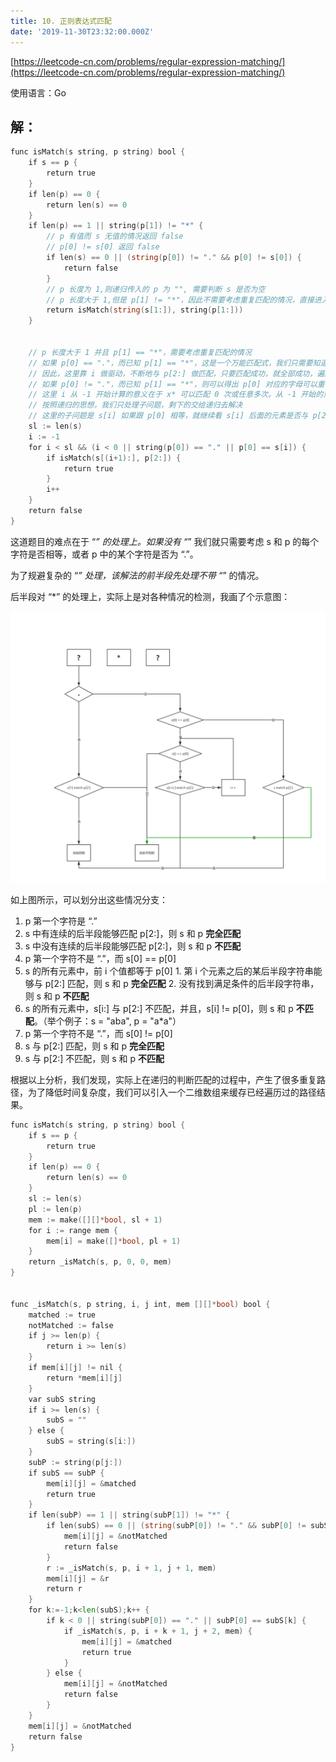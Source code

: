 ```yaml
---
title: 10. 正则表达式匹配
date: '2019-11-30T23:32:00.000Z'
---
```


[https://leetcode-cn.com/problems/regular-expression-matching/](https://leetcode-cn.com/problems/regular-expression-matching/)

使用语言：Go

## 解：

```Go
func isMatch(s string, p string) bool {
    if s == p {
        return true
    }
    if len(p) == 0 {
        return len(s) == 0
    }
    if len(p) == 1 || string(p[1]) != "*" {
        // p 有值而 s 无值的情况返回 false
        // p[0] != s[0] 返回 false
        if len(s) == 0 || (string(p[0]) != "." && p[0] != s[0]) {
            return false
        }
        // p 长度为 1,则递归传入的 p 为 "", 需要判断 s 是否为空
        // p 长度大于 1,但是 p[1] != "*"，因此不需要考虑重复匹配的情况，直接进入下一个阶段的匹配
        return isMatch(string(s[1:]), string(p[1:]))
    }


    // p 长度大于 1 并且 p[1] == "*"，需要考虑重复匹配的情况
    // 如果 p[0] == "."，而已知 p[1] == "*"，这是一个万能匹配式，我们只需要知道 p[2:] 是否与 s 中的半段匹配即可。
    // 因此，这里靠 i 做驱动，不断地与 p[2:] 做匹配，只要匹配成功，就全部成功，遍历完 i 依然不成功，就返回不成功
    // 如果 p[0] != "."，而已知 p[1] == "*"，则可以得出 p[0] 对应的字母可以重复任意次。
    // 这里 i 从 -1 开始计算的意义在于 x* 可以匹配 0 次或任意多次。从 -1 开始的意思是假设匹配 0 次，则直接将 s 与 p[2:] 进行匹配。匹配如果不成功，就认为应该选择匹配任意多次的分支，则需要保证 p[0] 与 s[i]相等(可以理解为 s[i-1] 已经与 p[0] 想等了，而 s[i:] 又跟 p[2:] 不匹配，这个时候如果 s[i] 还不跟 p[0] 相等，就可以认为完全不匹配了)
    // 按照递归的思想，我们只处理子问题，剩下的交给递归去解决
    // 这里的子问题是 s[i] 如果跟 p[0] 相等，就继续看 s[i] 后面的元素是否与 p[2:] 匹配即可，一旦后面的元素完全匹配，即可得出 s 和 p 匹配；但是如果不匹配，可能只是因为我们的 s[i:] 还包含了应该跟 p[:2] 匹配的字符，所以继续 i++ 向后检查
    sl := len(s)
    i := -1
    for i < sl && (i < 0 || string(p[0]) == "." || p[0] == s[i]) {
        if isMatch(s[(i+1):], p[2:]) {
            return true
        }
        i++
    }
    return false
}
```

这道题目的难点在于 “*” 的处理上。如果没有 “*” 我们就只需要考虑 s 和 p 的每个字符是否相等，或者 p 中的某个字符是否为 “.”。

为了规避复杂的 “*” 处理，该解法的前半段先处理不带 “*” 的情况。

后半段对 “*” 的处理上，实际上是对各种情况的检测，我画了个示意图：

![图片](./10.png)

如上图所示，可以划分出这些情况分支：

1. p 第一个字符是 “.”
  1. s 中有连续的后半段能够匹配 p[2:]，则 s 和 p **完全匹配**
  2. s 中没有连续的后半段能够匹配 p[2:]，则 s 和 p **不匹配**
2. p 第一个字符不是 “.”，而 s[0] == p[0]
  1. s 的所有元素中，前 i 个值都等于 p[0]
    1. 第 i 个元素之后的某后半段字符串能够与 p[2:] 匹配，则 s 和 p **完全匹配**
    2. 没有找到满足条件的后半段字符串，则 s 和 p **不匹配**
  2. s 的所有元素中，s[i:] 与 p[2:] 不匹配，并且，s[i] != p[0]，则 s 和 p **不匹配**。（举个例子：s = "aba", p = "a*a"）
3. p 第一个字符不是 “.”，而 s[0] != p[0]
  1. s 与 p[2:] 匹配，则 s 和 p **完全匹配**
  2. s 与 p[2:] 不匹配，则 s 和 p **不匹配**

根据以上分析，我们发现，实际上在递归的判断匹配的过程中，产生了很多重复路径，为了降低时间复杂度，我们可以引入一个二维数组来缓存已经遍历过的路径结果。

```Go
func isMatch(s string, p string) bool {
    if s == p {
        return true
    }
    if len(p) == 0 {
        return len(s) == 0
    }
    sl := len(s)
    pl := len(p)
    mem := make([][]*bool, sl + 1)
    for i := range mem {
        mem[i] = make([]*bool, pl + 1)
    }
    return _isMatch(s, p, 0, 0, mem)
}


func _isMatch(s, p string, i, j int, mem [][]*bool) bool {
    matched := true
    notMatched := false
    if j >= len(p) {
        return i >= len(s)
    }
    if mem[i][j] != nil {
        return *mem[i][j]
    }
    var subS string
    if i >= len(s) {
        subS = ""
    } else {
        subS = string(s[i:])
    }
    subP := string(p[j:])
    if subS == subP {
        mem[i][j] = &matched
        return true
    }
    if len(subP) == 1 || string(subP[1]) != "*" {
        if len(subS) == 0 || (string(subP[0]) != "." && subP[0] != subS[0]) {
            mem[i][j] = &notMatched
            return false
        }
        r := _isMatch(s, p, i + 1, j + 1, mem)
        mem[i][j] = &r
        return r
    }
    for k:=-1;k<len(subS);k++ {
        if k < 0 || string(subP[0]) == "." || subP[0] == subS[k] {
            if _isMatch(s, p, i + k + 1, j + 2, mem) {
                mem[i][j] = &matched
                return true
            }
        } else {
            mem[i][j] = &notMatched
            return false
        }
    }
    mem[i][j] = &notMatched
    return false
}
```
